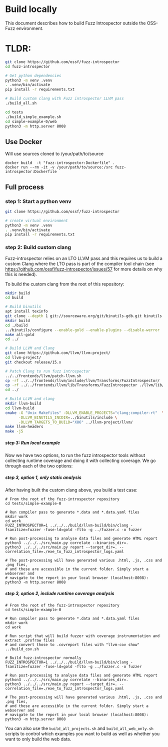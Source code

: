 # Build locally

This document describes how to build Fuzz Introspector outside the OSS-Fuzz environment.

# TLDR:
```bash
git clone https://github.com/ossf/fuzz-introspector
cd fuzz-introspector

# Get python dependencies
python3 -m venv .venv
. .venv/bin/activate
pip install -r requirements.txt

# Build custom clang with Fuzz introspector LLVM pass
./build_all.sh

cd tests
./build_simple_example.sh
cd simple-example-0/web
python3 -m http.server 8008
```

## Use Docker

Will use sources cloned to /your/path/to/source

```
docker build  -t "fuzz-introspector:Dockerfile" .
docker run --rm -it -v /your/path/to/source:/src fuzz-introspector:Dockerfile

```

## Full process


### step 1: Start a python venv
```bash
git clone https://github.com/ossf/fuzz-introspector

# create virtual environment
python3 -m venv .venv
. .venv/bin/activate
pip install -r requirements.txt
```

### step 2: Build custom clang
Fuzz-introspector relies on an LTO LLVM pass and this requires us to build a custom Clang where the LTO pass is part of the compiler tool chain (see https://github.com/ossf/fuzz-introspector/issues/57 for more details on why this is needed).

To build the custom clang from the root of this repository:

```bash
mkdir build
cd build

# Build binutils
apt install texinfo
git clone --depth 1 git://sourceware.org/git/binutils-gdb.git binutils
mkdir build
cd ./build
../binutils/configure --enable-gold --enable-plugins --disable-werror
make all-gold
cd ../

# Build LLVM and Clang
git clone https://github.com/llvm/llvm-project/
cd llvm-project/
git checkout release/15.x

# Patch Clang to run fuzz introspector
../../frontends/llvm/patch-llvm.sh
cp -rf ../../frontends/llvm/include/llvm/Transforms/FuzzIntrospector/ ./llvm/include/llvm/Transforms/FuzzIntrospector
cp -rf ../../frontends/llvm/lib/Transforms/FuzzIntrospector ./llvm/lib/Transforms/FuzzIntrospector
cd ../

# Build LLVM and clang
mkdir llvm-build
cd llvm-build
cmake -G "Unix Makefiles" -DLLVM_ENABLE_PROJECTS="clang;compiler-rt"  \
      -DLLVM_BINUTILS_INCDIR=../binutils/include \
      -DLLVM_TARGETS_TO_BUILD="X86" ../llvm-project/llvm/
make llvm-headers
make -j5
```

##### step 3: Run local example

Now we have two options, to run the fuzz introspector tools without collecting
runtime coverage and doing it with collecting coverage. We go through each of the two options:

##### step 3, option 1, only static analysis
After having built the custom clang above, you build a test case:
```
# From the root of the fuzz-introspector repository
cd tests/simple-example-0

# Run compiler pass to generate *.data and *.data.yaml files
mkdir work
cd work
FUZZ_INTROSPECTOR=1 ../../../build/llvm-build/bin/clang -fsanitize=fuzzer -fuse-ld=gold -flto -g ../fuzzer.c -o fuzzer

# Run post-processing to analyse data files and generate HTML report
python3 ../../../src/main.py correlate --binaries_dir=.
python3 ../../../src/main.py report --target_dir=. --correlation_file=./exe_to_fuzz_introspector_logs.yaml

# The post-processing will have generated various .html, .js, .css and .png fies,
# and these are accessible in the current folder. Simply start a webserver and 
# navigate to the report in your local browser (localhost:8008):
python3 -m http.server 8008
```


##### step 3, option 2, include runtime coverage analysis
```
# From the root of the fuzz-introspector repository
cd tests/simple-example-0

# Run compiler pass to generate *.data and *.data.yaml files
mkdir work
cd work

# Run script that will build fuzzer with coverage instrumentation and extract .profraw files
# and convert those to .covreport files with "llvm-cov show"
../build_cov.sh

# Build fuzz-introspector normally
FUZZ_INTROSPECTOR=1 ../../../build/llvm-build/bin/clang -fsanitize=fuzzer -fuse-ld=gold -flto -g ../fuzzer.c -o fuzzer

# Run post-processing to analyse data files and generate HTML report
python3 ../../../src/main.py correlate --binaries_dir=.
python3 ../../../src/main.py report --target_dir=. --correlation_file=./exe_to_fuzz_introspector_logs.yaml

# The post-processing will have generated various .html, .js, .css and .png fies,
# and these are accessible in the current folder. Simply start a webserver and
# navigate to the report in your local browser (localhost:8008):
python3 -m http.server 8008
```

You can also use the `build_all_projects.sh` and `build_all_web_only.sh` scripts to control
which examples you want to build as well as whether you want to only build the web data.

